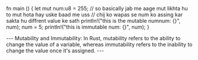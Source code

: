 fn main () {
    let mut num:u8 = 255;
    // so  basically  jab  me aage mut likhta hu  to  mut hota hay  uske  baad me uss 
    // chij  ko  wapas se num ko  assing kar  sakta hu  diffrent  value ke sath 
    println!("this is the mutable numnum: {}", num);
    num = 5;
    println!("this is immutable num: {}", num);
}



---   Mutability and Immutability: In Rust, mutability refers to the ability to change the value of a variable, whereas immutability refers to the inability to change the value once it's assigned.  ---  